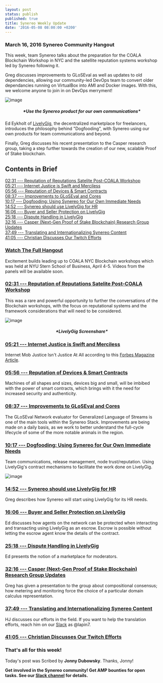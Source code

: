 ```yaml
---
layout: post
status: publish
published: true
title: Synereo Weekly Update
date: '2016-05-08 08:00:00 +0200'
---
```


### March 16, 2016 Synereo Community Hangout

This week, team Synereo talks about the preparation for the COALA Blockchain Workshop in NYC and the satellite reputation systems workshop led by Synereo following it. 

Greg discusses improvements to GLoSEval as well as updates to old dependencies, allowing our community-led DevOps team to convert older dependancies running on VirtualBox into AMI and Docker images. With this, we welcome anyone to join in on DevOps merryment!

![image](https://upload.wikimedia.org/wikipedia/commons/thumb/7/70/Dog_food_aisle.JPG/320px-Dog_food_aisle.JPG)<br>

<h5 style="text-align: center;" markdown="1">*Use the Synereo product for our own communications*</h5>

Ed Eykholt of [LivelyGig](http://livelygig.com), the decentralized marketplace for freelancers, introduces the philosophy behind "Dogfooding", with Synereo using our own products for team communications and beyond.

Finally, Greg discusses his recent presentation to the Casper research group, taking a step further towards the creation of our new, scalable Proof of Stake blockchain.

## Contents in Brief

[02:31 --- Reputation of Reputations Satelite Post-COALA Workshop](https://youtu.be/s3Qaue8rHuM?t=2m31s)<br>
[05:21 --- Internet Justice is Swift and Merciless](https://youtu.be/s3Qaue8rHuM?t=5m21s)<br>
[05:56 --- Reputation of Devices & Smart Contracts](https://youtu.be/s3Qaue8rHuM?t=5m56s)<br>
[08:37 --- Improvements to GLoSEval and Cores](https://youtu.be/s3Qaue8rHuM?t=8m37s)<br>
[10:17 --- Dogfooding: Using Synereo for Our Own Immediate Needs](https://youtu.be/s3Qaue8rHuM?t=10m17s)<br>
[14:52 --- Synereo should use LivelyGig for HR](https://youtu.be/s3Qaue8rHuM?t=14m52s)<br>
[16:06 --- Buyer and Seller Protection on LivelyGig](https://youtu.be/s3Qaue8rHuM?t=966)<br>
[25:18 --- Dispute Handling in LivelyGig](https://www.youtube.com/watch?v=s3Qaue8rHuM&feature=youtu.be&t=1518)<br>
[32:16 --- Casper (Next-Gen Proof of Stake Blockchain) Research Group Updates](https://www.youtube.com/watch?v=s3Qaue8rHuM&feature=youtu.be&t=1936)<br>
[37:49 --- Translating and Internationalizing Synereo Content](https://youtu.be/s3Qaue8rHuM?t=2263)<br>
[41:05 --- Christian Discusses Our Twitch Efforts](https://www.youtube.com/watch?v=s3Qaue8rHuM&feature=youtu.be&t=2464)<br>

### [Watch The Full Hangout](https://youtu.be/s3Qaue8rHuM?t=14m52s)

Excitement builds leading up to COALA NYC Blockchain workshops which was held at NYU Stern School of Business, April 4-5. Videos from the panels will be available soon.

### [02:31 --- Reputation of Reputations Satelite Post-COALA Workshop](https://youtu.be/s3Qaue8rHuM?t=2m31s)<br>
This was a rare and powerful opportunity to further the conversations of the Blockchain workshops, with the focus on reputational systems and the framework considerations that will need to be considered.

![image](http://i.imgur.com/B03KODr.jpg)<br>
<h5 style="text-align: center;" markdown="1">*LivelyGig Screenshare*</h5>

### [05:21 --- Internet Justice is Swift and Merciless](https://youtu.be/s3Qaue8rHuM?t=5m21s)<br>
Internet Mob Justice Isn't Justice At All according to this [Forbes Magazine Article](http://www.forbes.com/sites/erikkain/2015/05/14/internet-mob-justice-isnt-justice-at-all/#26b13015284c).<br>

### [05:56 --- Reputation of Devices & Smart Contracts](https://youtu.be/s3Qaue8rHuM?t=5m56s)<br>
Machines of all shapes and sizes, devices big and small, will be imbibed with the power of smart contracts, which brings with it the need for increased security and authenticity.<br>

### [08:37 --- Improvements to GLoSEval and Cores](https://youtu.be/s3Qaue8rHuM?t=8m37s)<br>
The GLoSEval Network evaluator for Generalized Language of Streams is one of the main tools within the Synereo Stack. Improvements are being made on a daily basis, as we work to better understand the full-cycle lifecycle of some of the more notable animals in the region.<br>
  
### [10:17 --- Dogfooding: Using Synereo for Our Own Immediate Needs](https://youtu.be/s3Qaue8rHuM?t=10m17s)<br>

Team communications, release management, node trust/reputation.
Using LivelyGig's contract mechanisms to facilitate the work done on LivelyGig.

![image](http://i.imgur.com/LNEY4A1.jpg)<br>

### [14:52 --- Synereo should use LivelyGig for HR](https://youtu.be/s3Qaue8rHuM?t=14m52s)

Greg describes how Synereo will start using LivelyGig for its HR needs.

### [16:06 --- Buyer and Seller Protection on LivelyGig](https://youtu.be/s3Qaue8rHuM?t=966)

Ed discusses how agents on the network can be protected when interacting and transacting using LivelyGig as an escrow.
Escrow is possible without letting the escrow agent know the details of the contract.

### [25:18 --- Dispute Handling in LivelyGig](https://www.youtube.com/watch?v=s3Qaue8rHuM&feature=youtu.be&t=1518)

Ed presents the notion of a marketplace for moderators.

### [32:16 --- Casper (Next-Gen Proof of Stake Blockchain) Research Group Updates](https://www.youtube.com/watch?v=s3Qaue8rHuM&feature=youtu.be&t=1936)

Greg has given a presentation to the group about compositional consensus; how metering and monitoring force the choice of a particular domain calculus representation. 

### [37:49 --- Translating and Internationalizing Synereo Content](https://youtu.be/s3Qaue8rHuM?t=2263)

HJ discusses our efforts in the field. If you want to help the translation efforts, reach him on our [Slack](http://slack.synereo.com/) as @lapin7.

### [41:05 --- Christian Discusses Our Twitch Efforts](https://www.youtube.com/watch?v=s3Qaue8rHuM&feature=youtu.be&t=2464)

### That's all for this week!
Today's post was Scribed by **Jonny Dubowsky**. Thanks, Jonny!

**Get involved in the Synereo community! Get AMP bounties for open tasks. See our [Slack channel](http://slack.synereo.com/) for details.**
